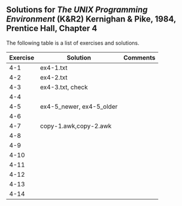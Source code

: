 ## Solutions for _The UNIX Programming Environment_ (K&R2) Kernighan & Pike, 1984, Prentice Hall, Chapter 4

The following table is a list of exercises and solutions.

|Exercise|Solution|Comments|
|--------|--------|--------|
|4-1     |ex4-1.txt        |        |
|4-2     | ex4-2.txt               |        |
|4-3     |ex4-3.txt, check               |        |
|4-4     |                |        |
|4-5     |ex4-5_newer, ex4-5_older        |        |
|4-6     |        |        |
|4-7     |copy-1.awk,copy-2.awk        |        |
|4-8     |        |        |
|4-9     |        |        |
|4-10    |        |        |
|4-11	 |        |        |
|4-12  	 |        |        |
|4-13    |        |        |
|4-14    |        |        |


